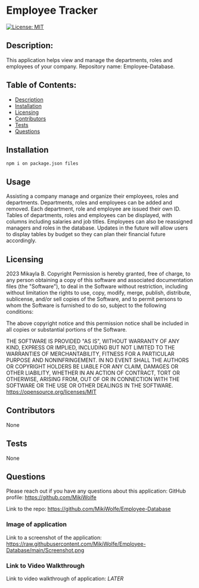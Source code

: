 # Employee Tracker
[![License: MIT](https://img.shields.io/badge/License-MIT-yellow.svg)](https://opensource.org/licenses/MIT)
## Description: 
This application helps view and manage the departments, roles and employees of your company. 
Repository name: Employee-Database. 

## Table of Contents:
* [Description](#description)
* [Installation](#installation)
* [Licensing](#licensing)
* [Contributors](#contributors)
* [Tests](#tests)
* [Questions](#questions)

## Installation 
```npm i on package.json files```
## Usage
Assisting a company manage and organize their employees, roles and departments.  Departments, roles and employees can be added and removed.  Each department, role and employee are issued their own ID.  Tables of departments, roles and employees can be displayed, with columns including salaries and job titles.  Employees can also be reassigned managers and roles in the database. Updates in the future will allow users to display tables by budget so they can plan their financial future accordingly.  
## Licensing
2023 Mikayla B. 
Copyright Permission is hereby granted, free of charge, 
to any person obtaining a copy of this software and associated documentation files (the "Software"), to deal in 
the Software without restriction, including without limitation the rights to use, copy, modify, merge, publish, 
distribute, sublicense, and/or sell 
copies of the Software, and to permit persons to whom the Software is furnished to do so, 
subject to the following conditions:

The above copyright notice and this permission notice shall be included in all copies or substantial 
portions of the Software.

THE SOFTWARE IS PROVIDED "AS IS", WITHOUT WARRANTY OF ANY KIND, EXPRESS OR IMPLIED, INCLUDING BUT NOT LIMITED TO 
THE WARRANTIES OF MERCHANTABILITY, FITNESS FOR A PARTICULAR PURPOSE AND NONINFRINGEMENT. IN NO EVENT SHALL THE 
AUTHORS OR COPYRIGHT HOLDERS BE LIABLE FOR ANY CLAIM, DAMAGES OR OTHER LIABILITY, WHETHER IN AN ACTION OF CONTRACT, 
TORT OR OTHERWISE, ARISING FROM, OUT OF OR IN CONNECTION WITH THE SOFTWARE OR THE USE OR OTHER DEALINGS IN THE 
SOFTWARE.
https://opensource.org/licenses/MIT
## Contributors
None
## Tests
None
## Questions
Please reach out if you have any questions about this application:
GitHub profile: https://github.com/MikiWolfe

Link to the repo: https://github.com/MikiWolfe/Employee-Database

### Image of application
Link to a screenshot of the application: https://raw.githubusercontent.com/MikiWolfe/Employee-Database/main/Screenshot.png

### Link to Video Walkthrough
Link to video walkthrough of application: *LATER*

